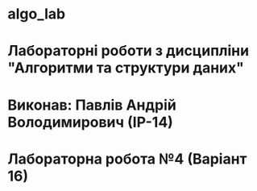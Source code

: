 # algo_lab
# Лабораторні роботи з дисципліни "Алгоритми та структури даних"
# Виконав: Павлів Андрій Володимирович (ІР-14)
# Лабораторна робота №4 (Варіант 16)
